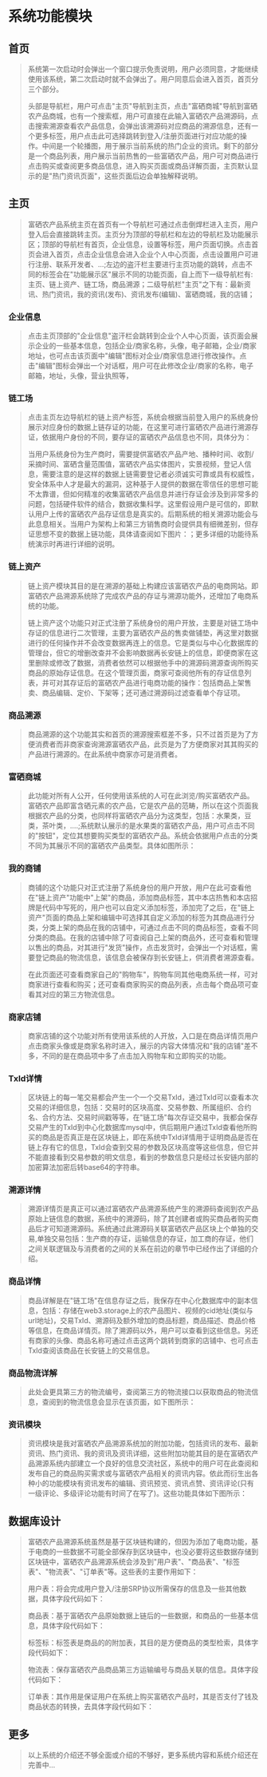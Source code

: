 # 系统功能模块

## 首页

> 系统第一次启动时会弹出一个窗口提示免责说明，用户必须同意，才能继续使用该系统，第二次启动时就不会弹出了。用户同意后会进入首页，首页分三个部分。
>
> 头部是导航栏，用户可点击"主页"导航到主页，点击"富硒商城"导航到富硒农产品商城，也有一个搜索框，用户可直接在此输入富硒农产品溯源码，点击搜索溯源查看农产品信息，会弹出该溯源码对应商品的溯源信息，还有一个更多标签，用户点击此可选择跳转到登入/注册页面进行对应功能的操作。中间是一个轮播图，用于展示当前系统的热门企业的资讯。剩下的部分是一个商品列表，用户展示当前热售的一些富硒农产品，用户可对商品进行点击购买或查阅更多商品信息，进入购买页面或商品详解页面，主页默认显示的是"热门资讯页面"，这些页面后边会单独解释说明。

## 主页

> 富硒农产品系统主页在首页有一个导航栏可通过点击倒焊栏进入主页，用户登入后会直接跳转主页。主页分为顶部的导航栏和左边的导航栏及功能展示区；顶部的导航栏有首页，企业信息，设置等标签，用户页面切换。点击首页会进入首页，点击企业信息会进入企业个人中心页面，点击设置用户可进行注册、联系开发者、...;左边的盗汗栏主要进行主页功能的跳转，点击不同的标签会在"功能展示区"展示不同的功能页面，自上而下一级导航栏有:主页、链上资产、链工场，商品溯源；二级导航栏"主页"之下有：最新资讯、热门资讯，我的资讯(发布)、资讯发布(编辑)、富硒商城，我的店铺；

### 企业信息

> 点击主页顶部的"企业信息"盗汗栏会跳转到企业个人中心页面，该页面会展示企业的一些基本信息，包括企业/商家名称，头像，电子邮箱，企业/商家地址，也可点击该页面中"编辑"图标对企业/商家信息进行修改操作。点击"编辑"图标会弹出一个对话框，用户可在此修改企业/商家的名称，电子邮箱，地址，头像，营业执照等，

### 链工场

> 点击主页左边导航栏的链上资产标签，系统会根据当前登入用户的系统身份展示对应身份的数据上链存证的功能，在这里可进行富硒农产品进行溯源存证，依据用户身份的不同，要存证的富硒农产品信息也不同，具体分为：
>
> 当用户系统身份为生产商时，需要提供富硒农产品产地、播种时间、收割/采摘时间、富硒含量范围值，富硒农产品实体图片，实景视频，登记人信息，需要注意的是这样的数据上链需要登记者必须诚实可靠或具有权威性，安全体系中人才是最大的漏洞，这种基于人提供的数据在零信任的思想可能不太靠谱，但如何精准的收集富硒农产品信息并进行存证会涉及到非常多的问题，包括硬件软件的结合，数据收集科学。这里假设用户是可信的，即默认用户上传的富硒农产品存证信息是真实的。后期系统的相关溯源功能会与此息息相关。当用户为架构上和第三方销售商时会提供具有细微差别，但存证思想不变的数据上链功能，具体请查阅如下图片：；更多详细的功能待系统演示时再进行详细的说明。

### 链上资产

> 链上资产模块其目的是在溯源的基础上构建应该富硒农产品的电商网站。即富硒农产品溯源系统除了完成农产品的存证与溯源功能外，还增加了电商系统的功能。
>
> 链上资产这个功能只对正式注册了系统身份的用户开放，主要是对链工场中存证的信息进行二次管理，主要为富硒农产品的售卖做铺垫，再这里对数据进行的任何操作并不会改变数据再连上的信息。它是类似与中心化数据库的管理台，但它的增删改查并不会影响数据再长安链上的信息，即便商家在这里删除或修改了数据，消费者依然可以根据他手中的溯源码溯源查询所购买商品的原始存证信息。在这个管理页面，商家可查阅他所有的存证信息列表，并可对其存证后的富硒农产品进行电商功能的操作：包括商品上架售卖、商品编辑、定价、下架等；还可通过溯源码过滤查看单个存证项。

### 商品溯源

> 商品溯源的这个功能其实和首页的溯源搜索框差不多，只不过首页是为了方便消费者而非商家查询溯源富硒农产品，此页是为了方便商家对其其购买的产品进行溯源的。在此系统中商家亦可是消费者。

### 富硒商城

> 此功能对所有人公开，任何使用该系统的人可在此浏览/购买富硒农产品。富硒农产品即富含硒元素的农产品，它是农产品的范畴，所以在这个页面我根据农产品的分类，也同样将富硒农产品分为这类型，包括：水果类，豆类，茶叶类，....;系统默认展示的是水果类的富硒农产品，用户可点击不同的"按钮"，定位其想要购买类型的富硒农产品。系统会依据用户点击的分类不同为其展示不同的富硒农产品类型。具体如图所示：

### 我的商铺

> 商铺的这个功能只对正式注册了系统身份的用户开放，用户在此可查看他在"链上资产"功能中"上架"的商品，添加商品标签，其中本店热售和本店招牌是代码中写死的，用户也可以自定义添加标签，添加完了之后，在"链上资产"页面的商品上架和编辑中可选择其自定义添加的标签为其商品进行分类，分类上架的商品在我的店铺中，可通过点击不同的商品标签，查看不同分类的商品。在我的店铺中除了可查阅自己上架的商品外，还可查看和管理以售出的商品，对其进行"发货"操作，点击发货时，会弹出一个对话框，需要登记商品的物流信息，该信息会被保存到长安链上，供消费者溯源查看。
>
> 在此页面还可查看商家自己的"购物车"，购物车同其他电商系统一样，可对商家进行查看和购买；还可查看商家购买的商品列表，点击每个商品项可查看其对应的第三方物流信息。

### 商家店铺

> 商家店铺的这个功能对所有使用该系统的人开放，入口是在商品详情页用户点击商家头像或是商家名称时进入，展示的内容大体情况和"我的店铺"差不多，不同的是在商品项中多了点击加入购物车和立即购买的功能。

### TxId详情

> 区块链上的每一笔交易都会产生一个一个交易TxId，通过TxId可以查看本次交易的详细信息，包括：交易时的区块高度、交易参数、所属组织、合约名、合约方法、交易时间戳等等，在"链工场"每次存证交易中，我都会保存交易产生的TxId到中心化数据库mysql中，供后期用户通过TxId查看他所购买的商品是否真正是在区块链上，即在系统中TxId详情用于证明商品是否在链上存有它的信息，TxId会查到交易的参数及区块高度等这些信息，但它并不能直接看到交易参数的明文信息，看到的参数信息只是经过长安链内部的加密算法加密后转base64的字符串。

### 溯源详情

> 溯源详情页是真正可以通过富硒农产品溯源系统产生的溯源码查阅到农产品原始上链信息的数据，系统中的溯源码，除了其创建者或购买商品者购买商品后才可知道溯源码。系统通过此溯源码关联富硒农产品区块上个单独的交易,单独交易包括：生产商的存证，运输信息的存证，加工商的存证，他们之间关联逻辑及与消费者的之间的关系在前边的章节中已经作出了详细的介绍。

### 商品详情

> 商品详解是在"链工场"在信息存证之后，我保存在中心化数据库中的副本信息，包括：存储在web3.storage上的农产品图片、视频的cid地址(类似与url地址)，交易TxId、溯源码及额外增加的商品标题，商品描述、商品价格等信息，在商品详情页。除了溯源码以外，用户可以查看到这些信息。另还有商家的头像、商品名称可通过点击这两个跳转到商家的店铺中、也可点击TxId查阅该商品在长安链上的交易信息。

### 商品物流详解

> 此处会更具第三方的物流编号，查阅第三方的物流接口以获取商品的物流信息，查阅到的物流信息会显示在该页面，如下图所示：

### 资讯模块

> 资讯模块是我对富硒农产品溯源系统加的附加功能，包括资讯的发布、最新资讯、热门资讯、我的资讯及资讯详细，这些附加功能其目的是在富硒农产品溯源系统内部建立一个良好的信息交流社区，系统中的用户可在此查阅和发布自己的商品购买需求或与富硒农产品相关的资讯内容。依此而衍生出各种小的功能模块有资讯发布的编辑、资讯预览、资讯点赞、资讯评论(只有一级评论、多级评论功能有时间了在写了)。这些功能具体如下图所示：

## 数据库设计

> 富硒农产品溯源系统虽然是基于区块链构建的，但因为添加了电商功能，基于电商的一些数据不可能全部保存到区块链中，也没必要将这些数据存储到区块链中，富硒农产品溯源系统会涉及到"用户表"、"商品表"、"标签表"、"物流表"、"订单表"等。这些表的主要作用如下：
>
> 用户表：将会完成用户登入/注册SRP协议所需保存的信息及一些其他数据，具体字段代码如下：
>
> 商品表：基于富硒农产品原始数据上链后的一些数据，和商品的一些基本信息，具体字段代码如下：
>
> 标签标：标签表是商品的的附加表，其目的是方便商品的类型检索，具体字段代码如下：
>
> 物流表：保存富硒农产品商品第三方运输编号与商品关联的信息。具体字段代码如下：
>
> 订单表：其作用是保证用户在系统上购买富硒农产品时，其是否支付了钱及商品状态的转换，去具体字段代码如下：

## 更多

>  以上系统的介绍还不够全面或介绍的不够好，更多系统内容和系统介绍还在完善中...

